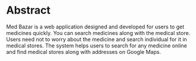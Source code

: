 # Abstract

Med Bazar is a web application designed and developed for users to get medicines quickly. You can search medicines along with the medical store. Users need not to worry about the medicine and search individual for it in medical stores. The system helps users to search for any medicine online and find medical stores along with addresses on Google Maps.
